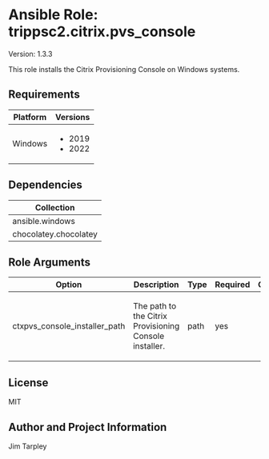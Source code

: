 <!-- BEGIN_ANSIBLE_DOCS -->

# Ansible Role: trippsc2.citrix.pvs_console
Version: 1.3.3

This role installs the Citrix Provisioning Console on Windows systems.

## Requirements

| Platform | Versions |
| -------- | -------- |
| Windows | <ul><li>2019</li><li>2022</li></ul> |

## Dependencies

| Collection |
| ---------- |
| ansible.windows |
| chocolatey.chocolatey |

## Role Arguments
|Option|Description|Type|Required|Choices|Default|
|---|---|---|---|---|---|
| ctxpvs_console_installer_path | <p>The path to the Citrix Provisioning Console installer.</p> | path | yes |  |  |


## License
MIT

## Author and Project Information
Jim Tarpley
<!-- END_ANSIBLE_DOCS -->
